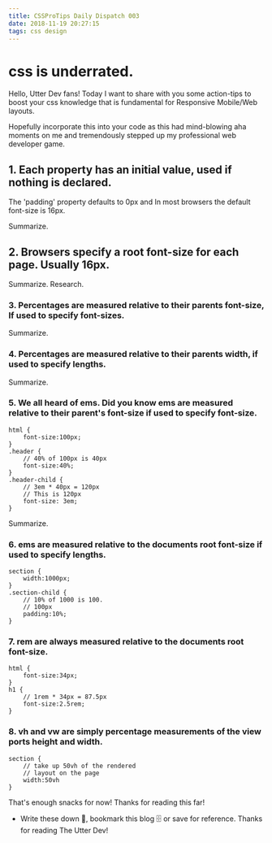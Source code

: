 ```yaml
---
title: CSSProTips Daily Dispatch 003
date: 2018-11-19 20:27:15
tags: css design    
---
```


# css is underrated.

Hello, Utter Dev fans! Today I want to share with you some action-tips to boost your css knowledge that is fundamental for Responsive Mobile/Web layouts.

Hopefully incorporate this into your code as this had mind-blowing aha moments on me and tremendously stepped up my professional web developer game.

## 1. Each property has an initial value, used if nothing is declared.

The 'padding' property defaults to 0px and In most browsers the default font-size is 16px.

 Summarize.

## 2. Browsers specify a root font-size for each page. Usually 16px.

Summarize. Research.

### 3. Percentages are measured relative to their parents font-size, If used to specify font-sizes.

Summarize.


### 4. Percentages are measured relative to their parents width, if used to specify lengths.

Summarize.


### 5. We all heard of ems. Did you know ems are measured relative to their parent's font-size if used to specify font-size.
    html {
        font-size:100px;
    }
    .header {
        // 40% of 100px is 40px
        font-size:40%;
    }
    .header-child {
        // 3em * 40px = 120px
        // This is 120px
        font-size: 3em;
    }

Summarize.

### 6. ems are measured relative to the documents root font-size if used to specify lengths.
    section {
        width:1000px;
    }
    .section-child {
        // 10% of 1000 is 100.
        // 100px
        padding:10%;
    }
### 7. rem are always measured relative to the documents root font-size.
    html {
        font-size:34px;
    }
    h1 {
        // 1rem * 34px = 87.5px
        font-size:2.5rem;
    }
### 8. vh and vw are simply percentage measurements of the view ports height and width.
    section {
        // take up 50vh of the rendered
        // layout on the page
        width:50vh
    }


That's enough snacks for now! Thanks for reading this far!
-  Write these down 📝, bookmark this blog 🗄 or save for reference. Thanks for reading The Utter Dev! 
